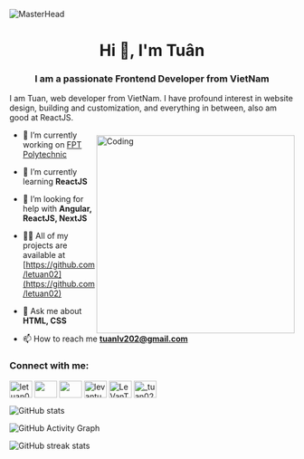 ![MasterHead](https://i.pinimg.com/originals/c6/33/c2/c633c20ede82f0e0ced7d570dbe3a1f3.gif)
<h1 align="center">Hi 👋, I'm Tuân</h1>
<h3 align="center">I am a passionate Frontend Developer from VietNam</h3>
I am Tuan, web developer from VietNam. I have profound interest in website design, building and customization, and everything in between, also am good at ReactJS.
<img align="right" alt="Coding" style="padding-top:40px" width="350"  src="https://i.pinimg.com/originals/85/4f/c1/854fc143b9a24759505e50f74cbc054a.gif">

- 🔭 I’m currently working on [FPT Polytechnic](https://www.facebook.com/fpt.poly)

- 🌱 I’m currently learning **ReactJS**

- 🤝 I’m looking for help with **Angular, ReactJS, NextJS**

- 👨‍💻 All of my projects are available at [https://github.com/letuan02](https://github.com/letuan02)

- 💬 Ask me about **HTML, CSS**

- 📫 How to reach me **tuanlv202@gmail.com**

<h3 align="left">Connect with me:</h3>
<p align="left">
<a href="https://codepen.io/letuan02" target="blank"><img align="center" src="https://raw.githubusercontent.com/rahuldkjain/github-profile-readme-generator/master/src/images/icons/Social/codepen.svg" alt="letuan02" height="30" width="40" /></a>
<a href="https://dev.to/" target="blank"><img align="center" src="https://raw.githubusercontent.com/rahuldkjain/github-profile-readme-generator/master/src/images/icons/Social/devto.svg" alt="" height="30" width="40" /></a>
<a href="https://twitter.com" target="blank"><img align="center" src="https://raw.githubusercontent.com/rahuldkjain/github-profile-readme-generator/master/src/images/icons/Social/twitter.svg" alt="" height="30" width="40" /></a>
<a href="https://codesandbox.io/u/levantuan" target="blank"><img align="center" src="https://raw.githubusercontent.com/rahuldkjain/github-profile-readme-generator/master/src/images/icons/Social/codesandbox.svg" alt="levantuan" height="30" width="40" /></a>
<a href="https://fb.com/LeVanTuan.Info" target="blank"><img align="center" src="https://raw.githubusercontent.com/rahuldkjain/github-profile-readme-generator/master/src/images/icons/Social/facebook.svg" alt="LeVanTuan.Info" height="30" width="40" /></a>
<a href="https://instagram.com/_tuan02" target="blank"><img align="center" src="https://raw.githubusercontent.com/rahuldkjain/github-profile-readme-generator/master/src/images/icons/Social/instagram.svg" alt="_tuan02" height="30" width="40" /></a>
</p>


![GitHub stats](https://github-readme-stats.vercel.app/api?username=letuan02&show_icons=true)  

![GitHub Activity Graph](https://activity-graph.herokuapp.com/graph?username=letuan02)  

![GitHub streak stats](https://github-readme-streak-stats.herokuapp.com/?user=letuan02)  
 
